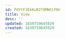 ```yaml
---
id: PdYtFJEkKuR2f0MWtLFNr
title: View
desc: ''
updated: 1639759645929
created: 1639759645929
---
```


